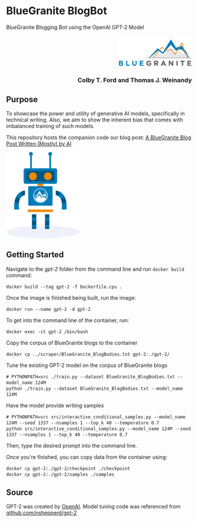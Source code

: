 # BlueGranite BlogBot

BlueGranite Blogging Bot using the OpenAI GPT-2 Model

<h3 align="right"><img src="https://raw.githubusercontent.com/BlueGranite/BlogBot/master/img/bg_logo.png" width="200px" alt="BlueGranite, Inc."></h3>

<h3 align="right">Colby T. Ford and Thomas J. Weinandy</h3>

## Purpose

To showcase the power and utility of generative AI models, specifically in technical writing. Also, we aim to show the inherent bias that comes with imbalanced training of such models.

This repository hosts the companion code our blog post: [A BlueGranite Blog Post Written (Mostly) by AI](https://www.blue-granite.com/blog/a-bluegranite-blog-post-written-mostly-by-ai)

<img src="https://raw.githubusercontent.com/BlueGranite/BlogBot/master/img/BlogBot.png" width="200px" alt="">

## Getting Started

Navigate to the _gpt-2_ folder from the command line and run `docker build` command:
```
docker build --tag gpt-2 -f Dockerfile.cpu .
```

Once the image is finished being built, run the image:
```
docker run --name gpt-2 -d gpt-2
```

To get into the command line of the container, run:
```
docker exec -it gpt-2 /bin/bash
```

Copy the corpus of BlueGranite blogs to the container
```
docker cp ../scraper/BlueGranite_BlogBodies.txt gpt-2:./gpt-2/
```

Tune the existing GPT-2 model on the corpus of BlueGranite blogs
```
# PYTHONPATH=src ./train.py --dataset BlueGranite_BlogBodies.txt --model_name 124M
python ./train.py --dataset BlueGranite_BlogBodies.txt --model_name 124M
```

Have the model provide writing samples
```
# PYTHONPATH=src src/interactive_conditional_samples.py --model_name 124M --seed 1337 --nsamples 1 --top_k 40 --temperature 0.7
python src/interactive_conditional_samples.py --model_name 124M --seed 1337 --nsamples 1 --top_k 40 --temperature 0.7
```

Then, type the desired prompt into the command line.

Once you're finished, you can copy data from the container using:
```
docker cp gpt-2:./gpt-2/checkpoint ./checkpoint
docker cp gpt-2:./gpt-2/samples ./samples
```


## Source
GPT-2 was created by [OpenAI](https://openai.com/blog/better-language-models/). Model tuning code was referenced from [github.com/nshepperd/gpt-2](https://github.com/nshepperd/gpt-2)
